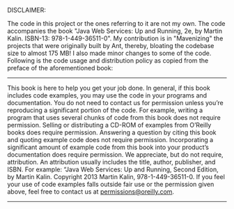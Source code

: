 DISCLAIMER:

The code in this project or the ones referring to it are not my own. The code 
accompanies the book "Java Web Services: Up and Running, 2e, by Martin Kalin. 
ISBN-13: 978-1-449-36511-0". My contribution is in "Mavenizing" the projects 
that were originally built by Ant, thereby, bloating the codebase size to almost 175 MB! 
I also made minor changes to some of the code. 
Following is the code usage and distribution policy as copied from the preface 
of the aforementioned book:

********************************************************************************
This book is here to help you get your job done. In general, if this book 
includes code examples, you may use the code in your programs and 
documentation. You do not need to contact us for permission unless you’re 
reproducing a significant portion of the code. For example, writing a program 
that uses several chunks of code from this book does not require permission. 
Selling or distributing a CD-ROM of examples from O’Reilly books does 
require permission. Answering a question by citing this book and quoting 
example code does not require permission. Incorporating a significant amount 
of example code from this book into your product’s documentation 
does require permission.
We appreciate, but do not require, attribution. An attribution usually includes 
the title, author, publisher, and ISBN. 
For example: “Java Web Services: Up and Running, Second Edition, by Martin Kalin. 
Copyright 2013 Martin Kalin, 978-1-449-36511-0.
If you feel your use of code examples falls outside fair use or the 
permission given above, feel free to contact us at permissions@oreilly.com.
********************************************************************************
